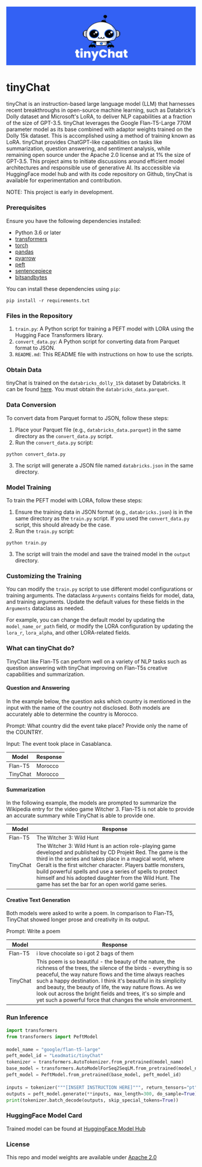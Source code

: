 ![Banner](tinyChat.jpeg)

# tinyChat 
tinyChat is an instruction-based large language model (LLM) that harnesses recent breakthroughs in open-source machine learning, such as Databrick's Dolly dataset and Microsoft's LoRA, to deliver NLP capabilities at a fraction of the size of GPT-3.5. tinyChat leverages the Google Flan-T5-Large 770M parameter model as its base combined with adaptor weights trained on the Dolly 15k dataset. This is accomplished using a method of training known as LoRA. tinyChat provides ChatGPT-like capabilities on tasks like summarization, question answering, and sentiment analysis, while remaining open source under the Apache 2.0 license and at 1% the size of GPT-3.5. This project aims to initiate discussions around efficient model architectures and responsible use of generative AI. Its acccessible via HuggingFace model hub and with its code repository on Github, tinyChat is available for experimentation and contribution. 

NOTE: This project is early in development.


### Prerequisites

Ensure you have the following dependencies installed:

- Python 3.6 or later
- [transformers](https://github.com/huggingface/transformers)
- [torch](https://pytorch.org/)
- [pandas](https://pandas.pydata.org/)
- [pyarrow](https://arrow.apache.org/docs/python/install.html)
- [peft](https://github.com/huggingface/peft)
- [sentencepiece](https://pypi.org/project/sentencepiece/)
- [bitsandbytes](https://pypi.org/project/bitsandbytes/)

You can install these dependencies using `pip`:

```
pip install -r requirements.txt
```

### Files in the Repository

1. `train.py`: A Python script for training a PEFT model with LORA using the Hugging Face Transformers library.
2. `convert_data.py`: A Python script for converting data from Parquet format to JSON.
3. `README.md`: This README file with instructions on how to use the scripts.

### Obtain Data
tinyChat is trained on the `databricks_dolly_15k` dataset by Databricks. It can be found [here](https://huggingface.co/datasets/HuggingFaceH4/databricks_dolly_15k). You must obtain the `databricks_data.parquet`.

### Data Conversion

To convert data from Parquet format to JSON, follow these steps:

1. Place your Parquet file (e.g., `databricks_data.parquet`) in the same directory as the `convert_data.py` script.
2. Run the `convert_data.py` script:

```
python convert_data.py
```

3. The script will generate a JSON file named `databricks.json` in the same directory.

### Model Training

To train the PEFT model with LORA, follow these steps:

1. Ensure the training data in JSON format (e.g., `databricks.json`) is in the same directory as the `train.py` script. If you used the `convert_data.py` script, this should already be the case.
2. Run the `train.py` script:

```
python train.py
```

3. The script will train the model and save the trained model in the `output` directory.

### Customizing the Training

You can modify the `train.py` script to use different model configurations or training arguments. The dataclass `Arguments` contains fields for model, data, and training arguments. Update the default values for these fields in the `Arguments` dataclass as needed.

For example, you can change the default model by updating the `model_name_or_path` field, or modify the LORA configuration by updating the `lora_r`, `lora_alpha`, and other LORA-related fields.


### What can tinyChat do?

TinyChat like Flan-T5 can perform well on a variety of NLP tasks such as question answering with tinyChat improving on Flan-T5s creative capabilities and summarization.

#### Question and Answering

In the example below, the question asks which country is mentioned in the input with the name of the country not disclosed. Both models are accurately able to determine the country is Morocco.

Prompt: What country did the event take place? Provide only the name of the COUNTRY.

Input: The event took place in Casablanca.

| Model | Response |
| --- | --- |
| Flan-T5 | Morocco |
| TinyChat | Morocco |

#### Summarization

In the following example, the models are prompted to summarize the Wikipedia entry for the video game Witcher 3. Flan-T5 is not able to provide an accurate summary while TinyChat is able to provide one.

| Model | Response |
| --- | --- |
| Flan-T5 | The Witcher 3: Wild Hunt |
| TinyChat | The Witcher 3: Wild Hunt is an action role-playing game developed and published by CD Projekt Red. The game is the third in the series and takes place in a magical world, where Geralt is the first witcher character. Players battle monsters, build powerful spells and use a series of spells to protect himself and his adopted daughter from the Wild Hunt. The game has set the bar for an open world game series. |

#### Creative Text Generation

Both models were asked to write a poem. In comparison to Flan-T5, TinyChat showed longer prose and creativity in its output.

Prompt: Write a poem

| Model | Response |
| --- | --- |
| Flan-T5 | i love chocolate so i got 2 bags of them |
| TinyChat | This poem is so beautiful - the beauty of the nature, the richness of the trees, the silence of the birds - everything is so peaceful, the way nature flows and the time always reaches such a happy destination. I think it's beautiful in its simplicity and beauty, the beauty of life, the way nature flows. As we look out across the bright fields and trees, it's so simple and yet such a powerful force that changes the whole environment. |

### Run Inference

```python
import transformers
from transformers import PeftModel

model_name = "google/flan-t5-large"
peft_model_id = "Leadmatic/tinyChat"
tokenizer = transformers.AutoTokenizer.from_pretrained(model_name)
base_model = transformers.AutoModelForSeq2SeqLM.from_pretrained(model_name)
peft_model = PeftModel.from_pretrained(base_model, peft_model_id)

inputs = tokenizer("""[INSERT INSTRUCTION HERE]""", return_tensors="pt")
outputs = peft_model.generate(**inputs, max_length=300, do_sample=True)
print(tokenizer.batch_decode(outputs, skip_special_tokens=True))
```

### HuggingFace Model Card

Trained model can be found at [HuggingFace Model Hub](https://huggingface.co/Leadmatic/tinyChat)


### License

This repo and model weights are available under [Apache 2.0](https://www.apache.org/licenses/LICENSE-2.0)
